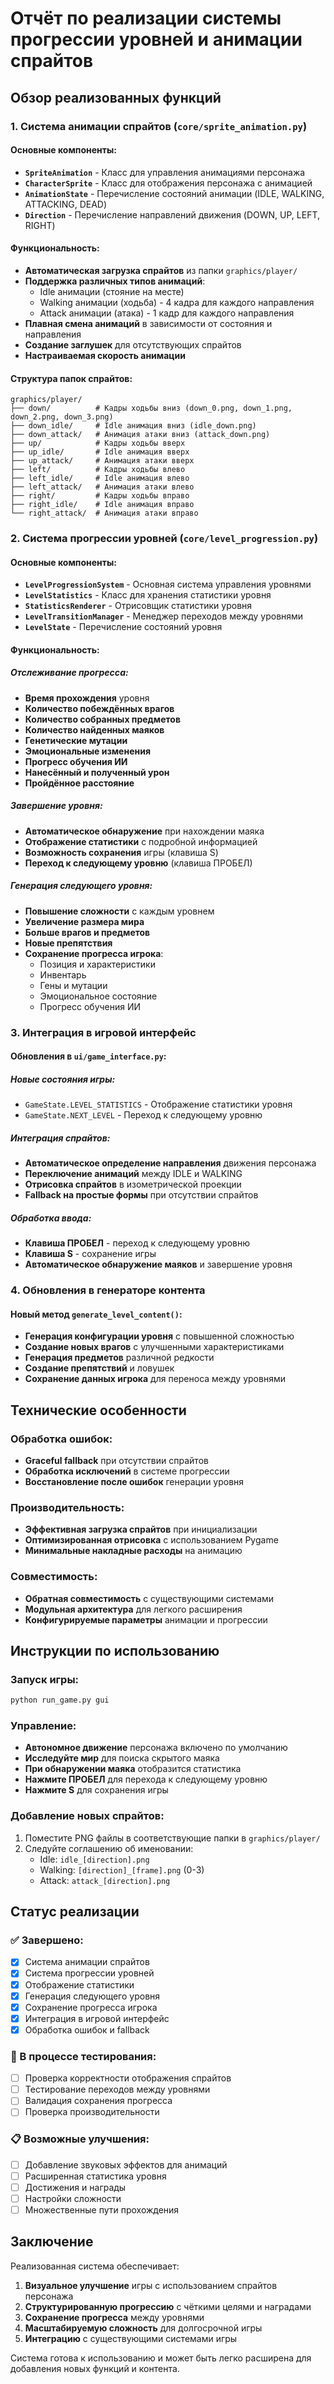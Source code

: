# Отчёт по реализации системы прогрессии уровней и анимации спрайтов

## Обзор реализованных функций

### 1. Система анимации спрайтов (`core/sprite_animation.py`)

#### Основные компоненты:
- **`SpriteAnimation`** - Класс для управления анимациями персонажа
- **`CharacterSprite`** - Класс для отображения персонажа с анимацией
- **`AnimationState`** - Перечисление состояний анимации (IDLE, WALKING, ATTACKING, DEAD)
- **`Direction`** - Перечисление направлений движения (DOWN, UP, LEFT, RIGHT)

#### Функциональность:
- **Автоматическая загрузка спрайтов** из папки `graphics/player/`
- **Поддержка различных типов анимаций**:
  - Idle анимации (стояние на месте)
  - Walking анимации (ходьба) - 4 кадра для каждого направления
  - Attack анимации (атака) - 1 кадр для каждого направления
- **Плавная смена анимаций** в зависимости от состояния и направления
- **Создание заглушек** для отсутствующих спрайтов
- **Настраиваемая скорость анимации**

#### Структура папок спрайтов:
```
graphics/player/
├── down/          # Кадры ходьбы вниз (down_0.png, down_1.png, down_2.png, down_3.png)
├── down_idle/     # Idle анимация вниз (idle_down.png)
├── down_attack/   # Анимация атаки вниз (attack_down.png)
├── up/            # Кадры ходьбы вверх
├── up_idle/       # Idle анимация вверх
├── up_attack/     # Анимация атаки вверх
├── left/          # Кадры ходьбы влево
├── left_idle/     # Idle анимация влево
├── left_attack/   # Анимация атаки влево
├── right/         # Кадры ходьбы вправо
├── right_idle/    # Idle анимация вправо
└── right_attack/  # Анимация атаки вправо
```

### 2. Система прогрессии уровней (`core/level_progression.py`)

#### Основные компоненты:
- **`LevelProgressionSystem`** - Основная система управления уровнями
- **`LevelStatistics`** - Класс для хранения статистики уровня
- **`StatisticsRenderer`** - Отрисовщик статистики уровня
- **`LevelTransitionManager`** - Менеджер переходов между уровнями
- **`LevelState`** - Перечисление состояний уровня

#### Функциональность:

##### Отслеживание прогресса:
- **Время прохождения** уровня
- **Количество побеждённых врагов**
- **Количество собранных предметов**
- **Количество найденных маяков**
- **Генетические мутации**
- **Эмоциональные изменения**
- **Прогресс обучения ИИ**
- **Нанесённый и полученный урон**
- **Пройдённое расстояние**

##### Завершение уровня:
- **Автоматическое обнаружение** при нахождении маяка
- **Отображение статистики** с подробной информацией
- **Возможность сохранения** игры (клавиша S)
- **Переход к следующему уровню** (клавиша ПРОБЕЛ)

##### Генерация следующего уровня:
- **Повышение сложности** с каждым уровнем
- **Увеличение размера мира**
- **Больше врагов и предметов**
- **Новые препятствия**
- **Сохранение прогресса игрока**:
  - Позиция и характеристики
  - Инвентарь
  - Гены и мутации
  - Эмоциональное состояние
  - Прогресс обучения ИИ

### 3. Интеграция в игровой интерфейс

#### Обновления в `ui/game_interface.py`:

##### Новые состояния игры:
- `GameState.LEVEL_STATISTICS` - Отображение статистики уровня
- `GameState.NEXT_LEVEL` - Переход к следующему уровню

##### Интеграция спрайтов:
- **Автоматическое определение направления** движения персонажа
- **Переключение анимаций** между IDLE и WALKING
- **Отрисовка спрайтов** в изометрической проекции
- **Fallback на простые формы** при отсутствии спрайтов

##### Обработка ввода:
- **Клавиша ПРОБЕЛ** - переход к следующему уровню
- **Клавиша S** - сохранение игры
- **Автоматическое обнаружение маяков** и завершение уровня

### 4. Обновления в генераторе контента

#### Новый метод `generate_level_content()`:
- **Генерация конфигурации уровня** с повышенной сложностью
- **Создание новых врагов** с улучшенными характеристиками
- **Генерация предметов** различной редкости
- **Создание препятствий** и ловушек
- **Сохранение данных игрока** для переноса между уровнями

## Технические особенности

### Обработка ошибок:
- **Graceful fallback** при отсутствии спрайтов
- **Обработка исключений** в системе прогрессии
- **Восстановление после ошибок** генерации уровня

### Производительность:
- **Эффективная загрузка спрайтов** при инициализации
- **Оптимизированная отрисовка** с использованием Pygame
- **Минимальные накладные расходы** на анимацию

### Совместимость:
- **Обратная совместимость** с существующими системами
- **Модульная архитектура** для легкого расширения
- **Конфигурируемые параметры** анимации и прогрессии

## Инструкции по использованию

### Запуск игры:
```bash
python run_game.py gui
```

### Управление:
- **Автономное движение** персонажа включено по умолчанию
- **Исследуйте мир** для поиска скрытого маяка
- **При обнаружении маяка** отобразится статистика
- **Нажмите ПРОБЕЛ** для перехода к следующему уровню
- **Нажмите S** для сохранения игры

### Добавление новых спрайтов:
1. Поместите PNG файлы в соответствующие папки в `graphics/player/`
2. Следуйте соглашению об именовании:
   - Idle: `idle_[direction].png`
   - Walking: `[direction]_[frame].png` (0-3)
   - Attack: `attack_[direction].png`

## Статус реализации

### ✅ Завершено:
- [x] Система анимации спрайтов
- [x] Система прогрессии уровней
- [x] Отображение статистики
- [x] Генерация следующего уровня
- [x] Сохранение прогресса игрока
- [x] Интеграция в игровой интерфейс
- [x] Обработка ошибок и fallback

### 🔄 В процессе тестирования:
- [ ] Проверка корректности отображения спрайтов
- [ ] Тестирование переходов между уровнями
- [ ] Валидация сохранения прогресса
- [ ] Проверка производительности

### 📋 Возможные улучшения:
- [ ] Добавление звуковых эффектов для анимаций
- [ ] Расширенная статистика уровня
- [ ] Достижения и награды
- [ ] Настройки сложности
- [ ] Множественные пути прохождения

## Заключение

Реализованная система обеспечивает:
1. **Визуальное улучшение** игры с использованием спрайтов персонажа
2. **Структурированную прогрессию** с чёткими целями и наградами
3. **Сохранение прогресса** между уровнями
4. **Масштабируемую сложность** для долгосрочной игры
5. **Интеграцию** с существующими системами игры

Система готова к использованию и может быть легко расширена для добавления новых функций и контента.
